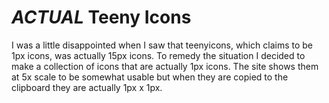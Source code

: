# *ACTUAL* Teeny Icons 

I was a little disappointed when I saw that teenyicons, which claims to be 1px icons, was actually 15px icons. To remedy the situation I decided to make a collection of icons that are actually 1px icons. The site shows them at 5x scale to be somewhat usable but when they are copied to the clipboard they are actually 1px x 1px.
